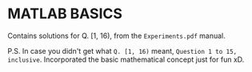 # MATLAB BASICS
Contains solutions for Q. [1, 16), from the ```Experiments.pdf``` manual.


P.S. In case you didn't get what ```Q. [1, 16)``` meant, 
```Question 1 to 15, inclusive```. Incorporated the basic mathematical concept just for fun xD. 
